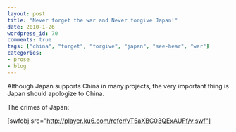 ```yaml
---
layout: post
title: "Never forget the war and Never forgive Japan!"
date: 2010-1-26
wordpress_id: 70
comments: true
tags: ["china", "forget", "forgive", "japan", "see-hear", "war"]
categories:
- prose
- blog
---
```

<meta name="_edit_last" content="1" />
<meta name="views" content="1058" />
Although Japan supports China in many projects, the very important thing is Japan should apologize to China.

The crimes of Japan:

[swfobj src="http://player.ku6.com/refer/vT5aXBC03QExAUFf/v.swf"] 

